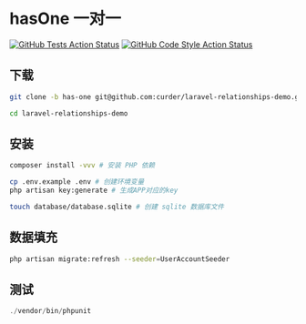 # hasOne 一对一

[![GitHub Tests Action Status](https://github.com/curder/larave-relationships-demo/actions/workflows/run-test.yml/badge.svg?branch=has-one)](https://github.com/curder/larave-relationships-demo/actions?query=run-test%3Ahas-one)
[![GitHub Code Style Action Status](https://github.com/curder/larave-relationships-demo/actions/workflows/php-cs-fixer.yml/badge.svg?branch=has-one)](https://github.com/curder/larave-relationships-demo/actions?query=workflow%3A"Check+%26+fix+styling"+branch%3Ahas-one)

## 下载

```bash
git clone -b has-one git@github.com:curder/laravel-relationships-demo.git

cd laravel-relationships-demo
```


## 安装

```bash
composer install -vvv # 安装 PHP 依赖

cp .env.example .env # 创建环境变量
php artisan key:generate # 生成APP对应的key

touch database/database.sqlite # 创建 sqlite 数据库文件
```

## 数据填充

```bash
php artisan migrate:refresh --seeder=UserAccountSeeder
```

## 测试

```php
./vendor/bin/phpunit
```

